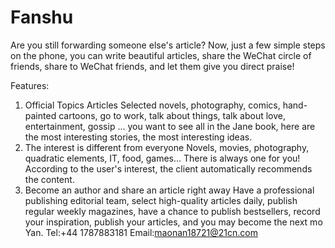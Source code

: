 # Fanshu
Are you still forwarding someone else's article?
Now, just a few simple steps on the phone, you can write beautiful articles, share the WeChat circle of friends, share to WeChat friends, and let them give you direct praise!

Features:
1. Official Topics Articles
Selected novels, photography, comics, hand-painted cartoons, go to work, talk about things, talk about love, entertainment, gossip ... you want to see all in the Jane book, here are the most interesting stories, the most interesting ideas.
2. The interest is different from everyone
Novels, movies, photography, quadratic elements, IT, food, games... There is always one for you! According to the user's interest, the client automatically recommends the content.
3. Become an author and share an article right away
Have a professional publishing editorial team, select high-quality articles daily, publish regular weekly magazines, have a chance to publish bestsellers, record your inspiration, publish your articles, and you may become the next mo Yan.
Tel:+44 1787883181
Email:maonan18721@21cn.com

